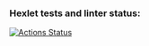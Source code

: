 ### Hexlet tests and linter status:
[![Actions Status](https://github.com/Homedog1983/python-project-50/workflows/hexlet-check/badge.svg)](https://github.com/Homedog1983/python-project-50/actions)